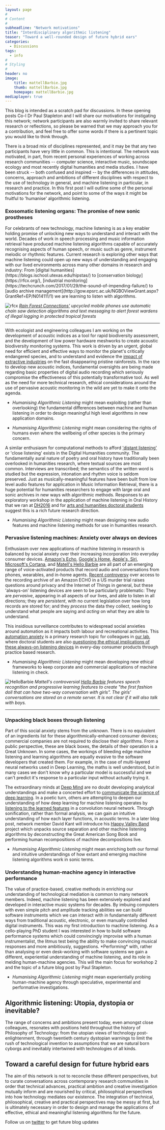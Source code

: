 ```yaml
---
layout: page
#
# Content
#
subheadline: "Network motivations"
title: "Interdisciplinary algorithmic listening"
teaser: "Toward a well-rounded design of future hybrid ears"
categories:
  - Discussions
tags:
  - info
#
# Styling
#
header: no
image:
    title: mattellBarbie.jpg
    thumb: mattellBarbie.jpg
    homepage: mattellBarbie.jpg
mediaplayer: true
---
```


This blog is intended as a scratch pad for discussions. In these opening posts Co-I Dr Paul Stapleton and I will share our motivations for instigating this network;  network participants are also warmly invited to share relevant research or reflections, so please be warned that we may approach you for a contribution, and feel free to offer some words if there is a pertinent topic you would like to think through.

There is a broad mix of disciplines represented, and it may be that any two participants have very little in common. This is  intentional. The network was motivated, in part, from recent personal experiences of working across research communities -- computer science, interactive music, soundscape ecology and most recently digital humanities and media studies. I have been struck -- both confused and inspired -- by the differences in attitudes, concerns, approach and ambitions of different disciplines with respect to the use of technology in general, and machine listening in particular, in research and practice. In this first post I will outline some of the personal motivations for the network, and point to some of the ways it might be fruitful to 'humanise' algorithmic listening.


### Exosomatic listening organs: The promise of new sonic prostheses
<p></p>
For celebrants of new technology, machine listening is as a key enabler holding promise of unlocking new ways to understand and interact with the world.  Decades of work in speech processing and music information retrieval have produced machine listening algorithms capable of accurately recognising aspects of human speech, or music such as genre, instrument melodic or rhythmic features. Current research is exploring other ways that machine listening could open up new ways of understanding and engaging with our lived environments across many other domains in research and industry: From [digital humanities](https://blogs.ischool.utexas.edu/hipstas/) to [conservation biology](https://rfcx.org/), [industrial monitoring](https://techcrunch.com/2017/01/29/the-sound-of-impending-failure/) to [audio archive management](http://gow.epsrc.ac.uk/NGBOViewGrant.aspx?GrantRef=EP/N014111/1) we are learning to listen with algorithms.

![rfcx](https://c1.staticflickr.com/3/2895/14151071006_d2379544ec_b.jpg) *[Rain Forest Connections'](https://rfcx.org/) upcycled mobile phones use automatic chain saw detection algorithms and text messaging to alert forest wardens of illegal logging in protected tropical forests*

---

With ecologist and engineering colleagues I am working on the development of acoustic indices as a tool for rapid biodiversity assessment, and the development of low power hardware meshworks to create acoustic biodiversity monitoring systems. This work is driven by an urgent, global need for efficient and effective ways to monitor the planet's critically endangered species, and to understand and evidence the [impact of extractive industries](http://www.bbc.co.uk/programmes/b08ffv88) on the fast disappearing pristine rainforests.  In the race to develop new acoustic indices, fundamental oversights are being made regarding basic properties of digital audio recording which seriously compromise the effectiveness of this potentially transformative tool. As well as the need for more technical research, ethical considerations around the use of pervasive acoustic monitoring in the wild are yet to make it onto the agenda.

+ *Humanising Algorithmic Listening* might mean exploiting (rather than overlooking) the fundamental differences between machine and human listening in order to design meaningful high level algorithms in new application domains.

+ *Humanising Algorithmic Listening* might mean considering the rights of humans even where the wellbeing of other species is the primary concern.

A similar enthusiasm for computational methods to afford ['distant listening'](https://blogs.ischool.utexas.edu/hipstas/) or 'close listening'  exists in the Digital Humanities community.  The fundamentally aural nature of poetry and oral history have traditionally been overlooked in humanities research, where textual sources are most common. Interviews are transcribed;  the semantics of the written word is studied but the expression, intonation and rhythm voice is seldom preserved. Just as musically-meaningful features have been built from low level audio features for application in Music Information Retrieval, there is a huge potential for humanities researchers to engage with large oral and sonic archives in new ways with algorithmic methods. Responses to an exploratory workshop in the application of machine listening in Oral History that we ran at [DH2016](http://dh2016.adho.org/abstracts/10) and for  [arts and humanities doctoral students](http://www.techne.ac.uk/for-students/techne-events/apr-2015/data-mining-the-audio-of-oral-history-a-workshop-in-music-information-retrieval) suggest this is a rich future research direction.

+ *Humanising Algorithmic Listening* might mean designing new audio features and machine listening methods for use in humanities research.




### Pervasive listening machines: Anxiety over always on devices  
<!-- -->
<p></p>

Enthusiasm over new applications of machine listening in research is balanced by social anxiety over their increasing incorporation into  everyday consumer devices. [Amazon's Echo](https://www.amazon.com/dp/B00X4WHP5E), [Google's Home](https://madeby.google.com/intl/en_uk/home/), [Apple's, Siri](http://www.apple.com/uk/ios/siri/), [Microsoft's Cortana](https://support.microsoft.com/en-gb/help/17214/windows-10-what-is), and [Matell's Hello Barbie](http://hellobarbiefaq.mattel.com) are all part of an emerging range of voice-activated products that record audio and conversations from phones, wearables, and in-home agents. [Recent controversy](https://www.engadget.com/2016/12/27/amazon-echo-audio-data-murder-case/) over access to the recording archive of an Amazon ECHO in a US murder trial raises questions around privacy and the Internet of Things in general, but these 'always-on' listening devices are seen to be particularly problematic: They are *pervasive*, appearing in all aspects of our lives, and able to listen in all directions; they are *persistent*, with no current legislation over how long records are stored for; and they *process* the data they collect, seeking to understand what people are saying and *acting* on what they are able to understand.

This insidious surveillance contributes to widespread social anxieties around automation as it impacts both labour and recreational activities. This [automation anxiety](http://blogs.sussex.ac.uk/automationanxiety/) is a primary research topic for colleagues in [our lab](http://www.sussex.ac.uk/shl/), where doctoral students are also [questioning the ethical implications of these always-on listening devices](https://hauntedrandomforest.tumblr.com/wesley) in every-day consumer products through practice based research.

+ *Humanising Algorithmic Listening* might mean developing new ethical frameworks to keep corporate and commercial applications of machine listening in check.


![HelloBarbie](http://hellobarbiefaq.mattel.com/wp-content/uploads/2015/08/infographic.jpg) *Mattell's controversial [Hello Barbie](http://hellobarbiefaq.mattel.com/) features speech recognition and progressive learning features to create "the first fashion doll that can have two-way conversation with girls". The girls' conversations are stored on a remote server. It is not clear if it will also talk with boys.*

---
### Unpacking black boxes through listening
<p></p>
Part of this social anxiety stems from the unknown. There is no equivalent of an ingredients list for these algorithmically-enhanced consumer devices; commercial companies are not required to disclose their algorithms. From a public perspective, these are black boxes, the details of their operation is a Great Unknown. In some cases, the workings of bleeding edge machine listening and learning algorithms are equally evasive to the software developers that created them. For example, in the case of multi-layered neural networks used in Deep Learning, the maths is well understood, but in many cases we don't know why a particular model is successful and we can't predict it's response to a particular input without actually trying it.

The extraordinary minds at [Deep Mind](https://deepmind.com/) are no doubt developing analytical understandings and make a concerted effort to [communicate the science of deep learning](https://deepmind.com/blog/distill-communicating-science-machine-learning/). In a poetic turn, others are attempting to deepen our understanding of how deep learning for machine listening operates by [listening to the learned features](https://keunwoochoi.wordpress.com/2015/12/09/ismir-2015-lbd-auralisation-of-deep-convolutional-neural-networks-listening-to-learned-features-auralization/) in a convolution neural network. Through sonification, rather than formal analysis, we can gain an intuitive understanding of how each layer functions, in acoustic terms.  In a later blog post, network member David Kant will introduce his [Happy Valley Band](https://www.thewire.co.uk/in-writing/interviews/listen-to-the-happy-valley-band-s-new-album-and-read-an-interview-with-its-founder) project which unpacks source separation and other machine listening algorithms by deconstructing the Great American Song Book and performing human recompositions of machine decompositions live.

+ *Humanising Algorithmic Listening* might mean enriching both our formal and intuitive understandings of how extant and emerging machine listening algorithms work in sonic terms.

### Understanding human-machine agency in interactive performance
<p></p>
The value of practice-based, creative methods in enriching our understanding of technological mediation is common to many network members. Indeed, machine listening has been extensively explored and developed in interactive music systems for decades. By imbuing computers with even simple pitch and amplitude tracking abilities we can build software instruments which we can interact with in fundamentally different ways from traditional acoustic, electronic, or even manually controlled digital instruments. This was my first introduction to machine listening. As a cello-playing PhD student I was interested in how to build software performance systems which could convincingly improvise with a human instrumentalist, the litmus test being the ability to make convincing musical responses and more ambitiously, suggestions. *Performing* with, rather than analysing or even desk-working with software systems we gain a different, experiential understanding of machine listening, and its role in melding human-machine agencies. This will the main focus for workshop 2 and the topic of a future blog post by Paul Stapleton.

+ *Humanising Algorithmic Listening* might mean experientially probing human-machine agency through speculative, experimental and performative investigations.

## Algorithmic listening: Utopia, dystopia or inevitable?
<p></p>
The range of concerns and ambitions present today, even amongst close colleagues,  resonates with positions held throughout the history of Philosophy of Technology: from the utopian views of technology post-enlightenment, through twentieth century dystopian warnings to limit the rush of technological invention to assumptions that we are natural born cyborgs and inevitably intertwined with technologies of all kinds.   

## Toward a careful design for future hybrid ears
<p></p>

The aim of this network is not to reconcile these different perspectives, but to curate conversations across contemporary research communities in order that technical advances, practical ambition and creative investigation mutually inform and are nourished by critical, philosophical perspectives into how technology mediates our existence. The integration of technical, philosophical, creative and practical perspectives may be messy at first, but is ultimately necessary in order to design and manage the applications of effective, ethical and meaningful listening algorithms for the future.


Follow us on [twitter](http://twitter.com/algolistening) to get future blog updates

<!-- >

\
: if commercial companies are acting on algorithmic advice and the consumer contests the appropriateness, who is to blame? The consumer for confusing the algorithm with ambiguous input? The company for acting on algorithmic advice? When the algorithm is opaque, it is hard to


    Plumbley
        link: http://gow.epsrc.ac.uk/NGBOViewGrant.aspx?GrantRef=EP/G007144/1
    Commercial applications of home monitoring
        link: http://www.audioanalytic.com/
    recent talk recently tweeted

* Data mining oral history
Poetry and oral history
Advances in speech recognition and music information retrieval demonstrate

* Computational indices in soundscape ecology.

https://pricelab.sas.upenn.edu/projects/machine-aided-close-listening-and-performed-poem
https://blogs.ischool.utexas.edu/hipstas/
http://dh2016.adho.org/abstracts/10


* Managing vast audio archives
[making sense of sound](http://gow.epsrc.ac.uk/NGBOViewGrant.aspx?GrantRef=EP/N014111/1)

<-->
